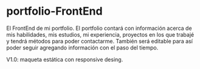 # portfolio-FrontEnd
El FrontEnd de mi portfolio.
El portfolio contará con información acerca de mis habilidades, mis estudios, mi experiencia, proyectos en los que trabajé y tendrá métodos para poder contactarme.
También será editable para así poder seguir agregando información con el paso del tiempo.

V1.0: maqueta estática con responsive desing.
